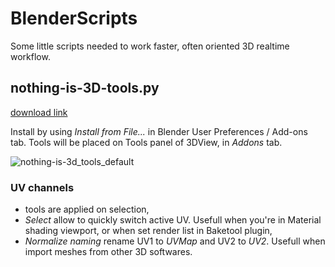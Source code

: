 # BlenderScripts
Some little scripts needed to work faster, often oriented 3D realtime workflow.

## nothing-is-3D-tools.py

[download link](https://raw.githubusercontent.com/Vinc3r/BlenderScripts/master/nothing-is-3D-tools.py)

Install by using _Install from File..._ in Blender User Preferences / Add-ons tab.
Tools will be placed on Tools panel of 3DView, in _Addons_ tab.

![nothing-is-3d_tools_default](https://raw.githubusercontent.com/Vinc3r/BlenderScripts/master/README-assets/nothing-is-3d-tools_default.png)



### UV channels

- tools are applied on selection,
- _Select_ allow to quickly switch active UV. Usefull when you're in Material shading viewport, or when set render list in Baketool plugin,
- _Normalize naming_ rename UV1 to _UVMap_ and UV2 to _UV2_. Usefull when import meshes from other 3D softwares.

